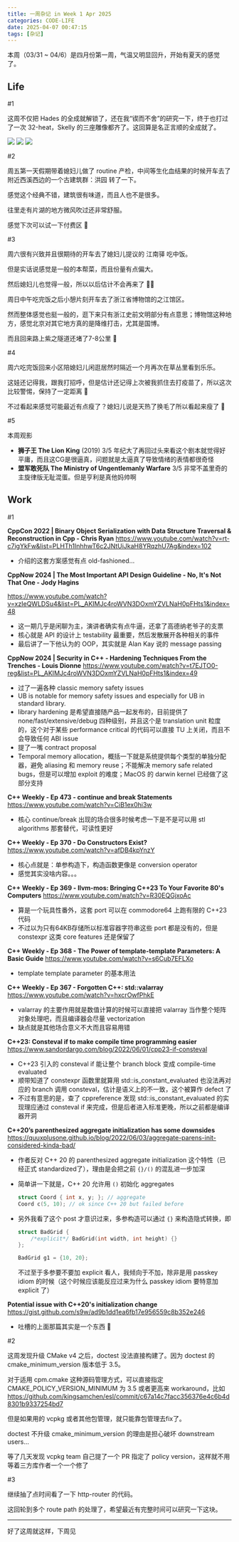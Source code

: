 ```yaml
---
title: 一周杂记 in Week 1 Apr 2025
categories: CODE-LIFE
date: 2025-04-07 00:47:15
tags: [杂记]
---
```

本周（03/31 ~ 04/6）是四月份第一周，气温又明显回升，开始有夏天的感觉了。

## Life

\#1

这周不仅把 Hades 的全成就解锁了，还在我“锲而不舍”的研究一下，终于也打过了一次 32-heat，Skelly 的三座雕像都齐了。这回算是名正言顺的全成就了。

![](img/hades-1.jpg)
![](img/hades-2.jpg)
![](img/hades-3.jpg)

\#2

周五第一天假期带着媳妇儿做了 routine 产检，中间等生化血结果的时候开车去了附近西溪西边的一个古建筑群：洪园 转了一下。

感觉这个经典不错，建筑很有味道，而且人也不是很多。

往里走有片湖的地方微风吹过还非常舒服。

感觉下次可以试一下付费区 🤡

\#3

周六很有兴致并且很期待的开车去了媳妇儿提议的 江南驿 吃中饭。

但是实话说感觉是一般的本帮菜，而且份量有点偏大。

然后媳妇儿也觉得一般，所以以后估计不会再来了 🤷‍♂️

周日中午吃完饭之后小憩片刻开车去了浙江省博物馆的之江馆区。

然而整体感觉也挺一般的，逛下来只有浙江史前文明部分有点意思；博物馆这种地方，感觉北京对其它地方真的是降维打击，尤其是国博。

而且回来路上紫之隧道还堵了7-8公里 🫠

\#4

周六吃完饭回来小区陪媳妇儿闲逛居然时隔近一个月再次在草丛里看到乐乐。

这娃还记得我，跟我打招呼，但是估计还记得上次被我抓住去打疫苗了，所以这次比较警惕，保持了一定距离 🤡

不过看起来感觉可能最近有点瘦了？媳妇儿说是天热了换毛了所以看起来瘦了 🤔

\#5

本周观影

- **狮子王 The Lion King** (2019) 3/5 年纪大了再回过头来看这个剧本就觉得好平庸，而且这CG是很逼真，问题就是太逼真了导致情绪的表情都很奇怪
- **盟军敢死队 The Ministry of Ungentlemanly Warfare** 3/5 非常不盖里奇的主旋律版无耻混蛋。但是亨利是真他妈帅啊

## Work

\#1

**CppCon 2022 | Binary Object Serialization with Data Structure Traversal & Reconstruction in Cpp - Chris Ryan** https://www.youtube.com/watch?v=rt-c7igYkFw&list=PLHTh1InhhwT6c2JNtUiJkaH8YRqzhU7Ag&index=102

- 介绍的这套方案感觉有点 old-fashioned…

**CppNow 2024 | The Most Important API Design Guideline - No, It's Not That One - Jody Hagins**

https://www.youtube.com/watch?v=xzIeQWLDSu4&list=PL_AKIMJc4roWVN3DOxmYZVLNaH0pFHts1&index=48

- 这一期几乎是闲聊为主，演讲者确实有点牛逼，还拿了高德纳老爷子的支票
- 核心就是 API 的设计上 testability 最重要，然后发散展开各种相关的事件
- 最后讲了一下他认为的 OOP，其实就是 Alan Kay 说的 message passing

**CppNow 2024 | Security in C++ - Hardening Techniques From the Trenches - Louis Dionne** https://www.youtube.com/watch?v=t7EJTO0-reg&list=PL_AKIMJc4roWVN3DOxmYZVLNaH0pFHts1&index=49

- 过了一遍各种 classic memory safety issues
- UB is notable for memory safety issues and especially for UB in standard library.
- library hardening 是希望直接随产品一起发布的，目前提供了 none/fast/extensive/debug 四种级别，并且这个是 translation unit 粒度的，这个对于某些 performance critical 的代码可以直接 TU 上关闭，而且不会导致任何 ABI issue
- 提了一嘴 contract proposal
- Temporal memory allocation，概括一下就是系统提供每个类型的单独分配器，避免 aliasing 和 memory reuse；不能解决 memory safe related bugs，但是可以增加 exploit 的难度；MacOS 的 darwin kernel 已经做了这部分支持

**C++ Weekly - Ep 473 - continue and break Statements** https://www.youtube.com/watch?v=CiB1ex0hi3w

- 核心 continue/break 出现的场合很多时候考虑一下是不是可以用 stl algorithms 那套替代，可读性更好

**C++ Weekly - Ep 370 - Do Constructors Exist?** https://www.youtube.com/watch?v=afDB4kpYnzY

- 核心点就是：单参构造下，构造函数更像是 conversion operator
- 感觉其实没啥内容。。。

**C++ Weekly - Ep 369 - llvm-mos: Bringing C++23 To Your Favorite 80's Computers** https://www.youtube.com/watch?v=R30EQGjxoAc

- 算是一个玩具性番外，这套 port 可以在 commodore64 上跑有限的 C++23 代码
- 不过以为只有64KB存储所以标准容器字符串这些 port 都是没有的，但是 constexpr 这类 core features 还是保留了

**C++ Weekly - Ep 368 - The Power of template-template Parameters: A Basic Guide** https://www.youtube.com/watch?v=s6Cub7EFLXo

- template template parameter 的基本用法

**C++ Weekly - Ep 367 - Forgotten C++: std::valarray** https://www.youtube.com/watch?v=hxcrOwfPhkE

- valarray 的主要作用就是数值计算的时候可以直接把 valarray 当作整个矩阵对象处理吧，而且编译器会尽量 vectorization
- 缺点就是其他场合意义不大而且容易用错

**C++23: Consteval if to make compile time programming easier** https://www.sandordargo.com/blog/2022/06/01/cpp23-if-consteval

- C++23 引入的 consteval if 能让整个 branch block 变成 compile-time evaluated
- 顺带知道了 constexpr 函数里就算用 std::is_constant_evaluated 也没法再对应的 branch 调用 consteval，估计是语义上的不一致，这个被算作 defect 了
- 不过有意思的是，查了 cppreference 发现 std::is_constant_evaluated 的实现理应通过 consteval if 来完成，但是后者进入标准更晚，所以之前都是编译器开洞

**C++20’s parenthesized aggregate initialization has some downsides** https://quuxplusone.github.io/blog/2022/06/03/aggregate-parens-init-considered-kinda-bad/

- 作者反对 C++ 20 的 parenthesized aggregate initialization 这个特性（已经正式 standardized了），理由是会把之前 `{}/()` 的混乱进一步加深
- 简单讲一下就是，C++ 20 允许用 `()` 初始化 aggregates

    ```cpp
    struct Coord { int x, y; }; // aggregate
    Coord c(5, 10); // ok since C++ 20 but failed before
    ```

- 另外我看了这个 post 才意识过来，多参构造可以通过 `{}` 来构造隐式转换，即

    ```cpp
    struct BadGrid {
        /*explicit*/ BadGrid(int width, int height) {}
    };

    BadGrid g1 = {10, 20};
    ```

    不过至于多参要不要加 explicit 看人，我倾向于不加，除非是用 passkey idiom 的时候（这个时候应该能反应过来为什么 passkey idiom 要特意加 explicit 了）


**Potential issue with C++20's initialization change** https://gist.github.com/s9w/ad9b1dd1ea6fb17e956559c8b352e246

- 吐槽的上面那篇其实是一个东西 🤡

\#2

这周发现升级 CMake v4 之后，doctest 没法直接构建了。因为 doctest 的 cmake_minimum_version 版本低于 3.5。

对于适用 cpm.cmake 这种源码管理方式，可以直接指定 CMAKE_POLICY_VERSION_MINIMUM 为 3.5 或者更高来 workaround，比如 https://github.com/kingsamchen/esl/commit/c67a14c7facc356376e4c6b4d8301b9337254bd7

但是如果用的 vcpkg 或者其他包管理，就只能靠包管理去fix了。

doctest 不升级 cmake_minimum_version 的理由是担心破坏 downstream users...

等了几天发现 vcpkg team 自己提了一个 PR 指定了 policy version，这样就不用等着三方库作者一个一个修了

\#3

继续抽了点时间看了一下 http-router 的代码。

这回轮到多个 route path 的处理了，希望最近有完整时间可以研究一下这块。

---

好了这周就这样，下周见
